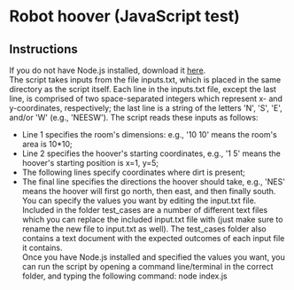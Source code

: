 # Robot hoover (JavaScript test)
## Instructions
If you do not have Node.js installed, download it [here](https://nodejs.org).<br/>
The script takes inputs from the file inputs.txt, which is placed in the same directory as the script itself. Each line in the inputs.txt file, except the last line, is comprised of two space-separated integers which represent x- and y-coordinates, respectively; the last line is a string of the letters 'N', 'S', 'E', and/or 'W' (e.g., 'NEESW'). The script reads these inputs as follows:<br/>
- Line 1 specifies the room's dimensions: e.g., '10 10' means the room's area is 10*10;
- Line 2 specifies the hoover's starting coordinates, e.g., '1 5' means the hoover's starting position is x=1, y=5;
- The following lines specify coordinates where dirt is present;
- The final line specifies the directions the hoover should take, e.g., 'NES' means the hoover will first go north, then east, and then finally south.
You can specify the values you want by editing the input.txt file. Included in the folder test_cases are a number of different text files which you can replace the included input.txt file with (just make sure to rename the new file to input.txt as well). The test_cases folder also contains a text document with the expected outcomes of each input file it contains.<br/>
Once you have Node.js installed and specified the values you want, you can run the script by opening a command line/terminal in the correct folder, and typing the following command:
    node index.js